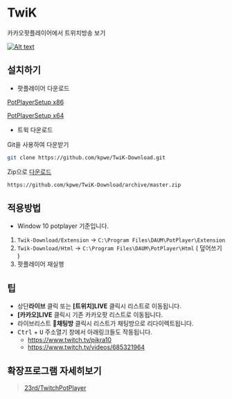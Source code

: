 # TwiK
카카오팟플레이어에서 트위치방송 보기

[![Alt text](https://twik.kr/asset/image/logo.png)](https://twik.kr)



## 설치하기

* 팟플레이어 다운로드

[PotPlayerSetup x86](http://get.daum.net/PotPlayer/Version/Latest/PotPlayerSetup.exe)

[PotPlayerSetup x64](http://get.daum.net/PotPlayer64/Version/Latest/PotPlayerSetup64.exe)

* 트윅 다운로드

Git을 사용하여 다운받기

```bash
git clone https://github.com/kpwe/TwiK-Download.git
```
Zip으로 [다운로드](https://github.com/kpwe/TwiK-Download/archive/master.zip)
```bash
https://github.com/kpwe/TwiK-Download/archive/master.zip
```

## 적용방법
* Window 10 potplayer 기준입니다. 

1.  ```Twik-Download/Extension``` -> ```C:\Program Files\DAUM\PotPlayer\Extension```
2. ```Twik-Download/Html``` -> ```C:\Program Files\DAUM\PotPlayer\Html``` ( 덮어쓰기 )
3. 팟플레이어 재실행
## 팁
* 상단**라이브** 클릭 또는 **[트위치]LIVE** 클릭시 리스트로 이동됩니다.
* **[카카오]LIVE** 클릭시 기존 카카오팟 리스트로 이동됩니다.
* 라이브리스트 **💬채팅방** 클릭시 리스트가 채팅방으로 리다이렉트됩니다.
* <kbd>Ctrl</kbd> + <kbd>U</kbd> 주소열기 창에서 아래링크들도 작동됩니다.
  * https://www.twitch.tv/pikra10
  * https://www.twitch.tv/videos/685321964

## 확장프로그램 자세히보기
> [23rd/TwitchPotPlayer](https://github.com/23rd/TwitchPotPlayer)
